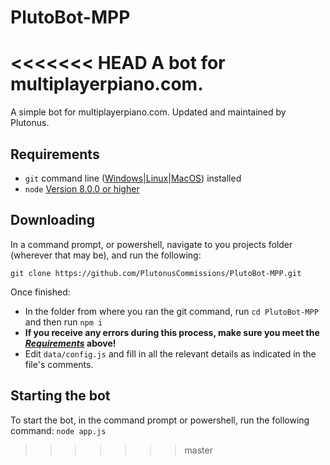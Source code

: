 # PlutoBot-MPP
<<<<<<< HEAD
A bot for multiplayerpiano.com.
=======
A simple bot for multiplayerpiano.com. Updated and maintained by Plutonus.

## Requirements

- `git` command line ([Windows](https://git-scm.com/download/win)|[Linux](https://git-scm.com/book/en/v2/Getting-Started-Installing-Git)|[MacOS](https://git-scm.com/download/mac)) installed
- `node` [Version 8.0.0 or higher](https://nodejs.org)

## Downloading

In a command prompt, or powershell, navigate to you projects folder (wherever that may be), and run the following:

`git clone https://github.com/PlutonusCommissions/PlutoBot-MPP.git`

Once finished:

- In the folder from where you ran the git command, run `cd PlutoBot-MPP` and then run `npm i`
- **If you receive any errors during this process, make sure you meet the *[Requirements](#requirements)* above!**
- Edit `data/config.js` and fill in all the relevant details as indicated in the file's comments.

## Starting the bot

To start the bot, in the command prompt or powershell, run the following command:
`node app.js`
>>>>>>> master
